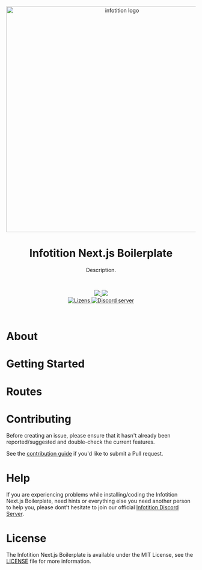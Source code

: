 <div align="center">
  <br />
  <p>
    <a href="https://infotition.de"><img src="https://i.imgur.com/JopXqvx.png" width=600px alt="infotition logo" /></a>
  </p>
  <h1>Infotition Next.js Boilerplate</h1>
  <p>Description.</p>
  <br>
  <p>
    <a href="https://david-dm.org/Infotition/<repo>" title="dependencies status">
      <img src="https://status.david-dm.org/gh/Infotition/<repo>.svg"/>
    </a>
    <a href="https://david-dm.org/Infotition/<repo>?type=dev" title="devDependencies status">
      <img src="https://status.david-dm.org/gh/Infotition/<repo>.svg?type=dev"/>
    </a>
    <br>
    <a href="https://github.com/Infotition/<repo>/blob/main/LICENSE">
      <img src="https://img.shields.io/github/license/Infotition/<repo>" alt="Lizens" />
    </a> 
    <a href="https://discord.gg/NpxrDGYDwV">
      <img src="https://img.shields.io/discord/792139920260464670?color=7289da&logo=discord&logoColor=white" alt="Discord server" />
    </a>
  </p>
  <br>
</div>


# About

# Getting Started

# Routes

# Contributing

Before creating an issue, please ensure that it hasn't already been reported/suggested and double-check the current features.

See the [contribution guide](https://github.com/Infotition/<repo>/blob/main/.github/CONTRIBUTING.md) if you'd like to submit a Pull request.

# Help

If you are experiencing problems while installing/coding the Infotition Next.js Boilerplate, need hints or everything else you need another person to help you, please dont't hesitate to join our official [Infotition Discord Server](https://discord.gg/NpxrDGYDwV).

# License

The Infotition Next.js Boilerplate is available under the MIT License, see the [LICENSE](https://github.com/Infotition/<repo>/blob/main/LICENSE) file for more information.
